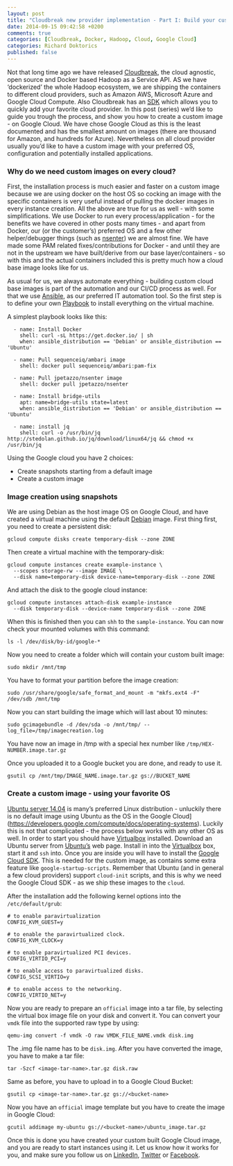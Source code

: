 ```yaml
---
layout: post
title: "Cloudbreak new provider implementation - Part I: Build your custom image"
date: 2014-09-15 09:42:58 +0200
comments: true
categories: [Cloudbreak, Docker, Hadoop, Cloud, Google Cloud]
categories: Richard Doktorics
published: false
---
```


Not that long time ago we have released [Cloudbreak](http://blog.sequenceiq.com/blog/2014/07/18/announcing-cloudbreak/), the cloud agnostic, open source and Docker based Hadoop as a Service API. AS we have ‘dockerized’ the whole Hadoop ecosystem, we are shipping the containers to different cloud providers, such as Amazon AWS, Microsoft Azure and Google Cloud Compute. Also Cloudbreak has an [SDK](http://sequenceiq.com/cloudbreak/#add-new-cloud-providers) which allows you to quickly add your favorite cloud provider. In this post (series) we’d like to guide you trough the process, and show you how to create a custom image - on Google Cloud. We have chose Google Cloud as this is the least documented and has the smallest amount on images (there are thousand for Amazon, and hundreds for Azure). Nevertheless on all cloud provider usually you’d like to have a custom image with your preferred OS, configuration and potentially installed applications.

<!-- more -->

### Why do we need custom images on every cloud?

First, the installation process is much easier and faster on a custom image because we are using docker on the host OS so cocking an image with the specific containers is very useful instead of pulling the docker images in every instance creation.
All the above are true for us as well - with some simplifications. We use Docker to run every process/application - for the benefits we have covered in other posts many times - and apart from Docker, our (or the customer’s) preferred OS and a few other helper/debugger things (such as [nsenter](https://registry.hub.docker.com/u/jpetazzo/nsenter/)) 
we are almost fine. We have made some PAM related fixes/contributions for Docker - and until they are not in the upstream we have built/derive from our base layer/containers - so with this and the actual containers included this is pretty much how a cloud base image looks like for us.

As usual for us, we always automate everything - building custom cloud base images is part of the automation and our CI/CD process as well. For that we use [Ansible](http://www.ansible.com/home), as our preferred IT automation tool. So the first step is to define your own [Playbook](http://docs.ansible.com/playbooks.html) to install everything on the virtual machine.

A simplest playbook looks like this:

```
  - name: Install Docker
    shell: curl -sL https://get.docker.io/ | sh
    when: ansible_distribution == 'Debian' or ansible_distribution == 'Ubuntu'

  - name: Pull sequenceiq/ambari image
    shell: docker pull sequenceiq/ambari:pam-fix

  - name: Pull jpetazzo/nsenter image
    shell: docker pull jpetazzo/nsenter

  - name: Install bridge-utils
    apt: name=bridge-utils state=latest
    when: ansible_distribution == 'Debian' or ansible_distribution == 'Ubuntu'

  - name: install jq
    shell: curl -o /usr/bin/jq http://stedolan.github.io/jq/download/linux64/jq && chmod +x /usr/bin/jq

```

Using the Google cloud you have 2 choices:

- Create snapshots starting from a default image
- Create a custom image 

### Image creation using snapshots

We are using Debian as the host image OS on Google Cloud, and have created a virtual machine using the default [Debian](https://developers.google.com/compute/docs/operating-systems#backported_debian_7_wheezy) image. First thing first, you need to create a persistent disk:

```
gcloud compute disks create temporary-disk --zone ZONE
```

Then create a virtual machine with the temporary-disk:

```
gcloud compute instances create example-instance \
  --scopes storage-rw --image IMAGE \
  --disk name=temporary-disk device-name=temporary-disk --zone ZONE
```

And attach the disk to the google cloud instance:

```
gcloud compute instances attach-disk example-instance
  --disk temporary-disk --device-name temporary-disk --zone ZONE
```

When this is finished then you can `shh` to the `sample-instance`. You can now check your mounted volumes with this command:

```
ls -l /dev/disk/by-id/google-*
```

Now you need to create a folder which will contain your custom built image:

```
sudo mkdir /mnt/tmp
```

You have to format your partition before the image creation:

```
sudo /usr/share/google/safe_format_and_mount -m "mkfs.ext4 -F" /dev/sdb /mnt/tmp
```

Now you can start building the image which will last about 10 minutes:

```
sudo gcimagebundle -d /dev/sda -o /mnt/tmp/ --log_file=/tmp/imagecreation.log
```

You have now an image in /tmp with a special hex number like `/tmp/HEX-NUMBER.image.tar.gz`

Once you uploaded it to a Google bucket you are done, and ready to use it.

```
gsutil cp /mnt/tmp/IMAGE_NAME.image.tar.gz gs://BUCKET_NAME
```

### Create a custom image - using your favorite OS

[Ubuntu server 14.04](http://www.ubuntu.com/download/server) is many’s preferred Linux distribution - unluckily there is no default image using Ubuntu as the OS in the Google Cloud](https://developers.google.com/compute/docs/operating-systems). Luckily this is not that complicated - the process below works with any other OS as well. In order to start you should have [Virtualbox](https://www.virtualbox.org/) installed. Download an Ubuntu server from [Ubuntu’s](http://www.ubuntu.com/server) web page.
Install in into the [Virtualbox](https://www.virtualbox.org/) box, start it and `ssh` into. Once you are inside you will have to install the [Google Cloud SDK](https://developers.google.com/cloud/sdk/). This is needed for the custom image, as contains some extra feature like `google-startup-scripts`. Remember that Ubuntu (and in general a few cloud providers) support `cloud-init` scripts, and this is why we need the Google Cloud SDK - as we ship these images to the `cloud`.

After the installation add the following kernel options into the `/etc/default/grub`:

```
# to enable paravirtualization
CONFIG_KVM_GUEST=y

# to enable the paravirtualized clock.
CONFIG_KVM_CLOCK=y

# to enable paravirtualized PCI devices.
CONFIG_VIRTIO_PCI=y

# to enable access to paravirtualized disks.
CONFIG_SCSI_VIRTIO=y

# to enable access to the networking.
CONFIG_VIRTIO_NET=y
```

Now you are ready to prepare an `official` image into a tar file, by selecting the virtual box image file on your disk and convert it.
You can convert your `vmdk` file into the supported raw type by using:

```
qemu-img convert -f vmdk -O raw VMDK_FILE_NAME.vmdk disk.img
```

The .img file name has to be `disk.img`. After you have converted the image, you have to make a tar file:

```
tar -Szcf <image-tar-name>.tar.gz disk.raw
```

Same as before, you have to upload in to a Google Cloud Bucket:

```
gsutil cp <image-tar-name>.tar.gz gs://<bucket-name>
```

Now you have an `official` image template but you have to create the image in Google Cloud:

```
gcutil addimage my-ubuntu gs://<bucket-name>/ubuntu_image.tar.gz
```

Once this is done you have created your custom built Google Cloud image, and you are ready to start instances using it. Let us know how it works for you, and make sure you follow us on [LinkedIn](https://www.linkedin.com/company/sequenceiq/), [Twitter](https://twitter.com/sequenceiq) or [Facebook](https://www.facebook.com/sequenceiq).
